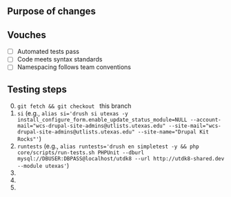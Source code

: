 ## Purpose of changes

## Vouches
- [ ] Automated tests pass
- [ ] Code meets syntax standards
- [ ] Namespacing follows team conventions

## Testing steps
0. `git fetch && git checkout ` this branch
1. `si` (e.g., `alias si='drush si utexas -y install_configure_form.enable_update_status_module=NULL --account-mail="wcs-drupal-site-admins@utlists.utexas.edu" --site-mail="wcs-drupal-site-admins@utlists.utexas.edu" --site-name="Drupal Kit Rocks"'`)
2. `runtests` (e.g., `alias runtests='drush en simpletest -y && php core/scripts/run-tests.sh PHPUnit --dburl mysql://DBUSER:DBPASS@localhost/utdk8 --url http://utdk8-shared.dev --module utexas'`)
3.
4.
5.